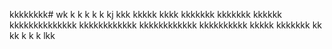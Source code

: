 kkkkkkkk# wk
k
k
k
k
k
kj
kkk
kkkkk
kkkk
kkkkkkk
kkkkkkk
kkkkkk
kkkkkkkkkkkkkk
kkkkkkkkkkkk
kkkkkkkkkkkk
kkkkkkkkkk
kkkkk
kkkkkkk
kk
kk
k
k
k
lkk
